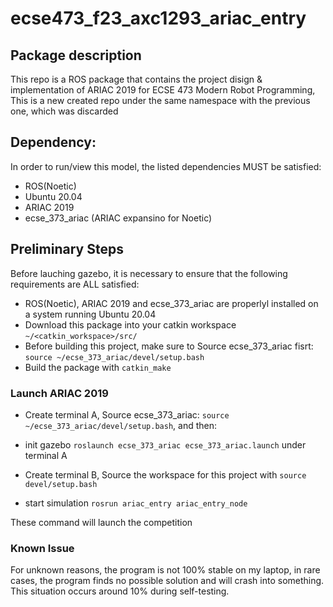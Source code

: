 # ecse473_f23_axc1293_ariac_entry

## Package description
This repo is a ROS package that contains the project disign & implementation of ARIAC 2019 for ECSE 473 Modern Robot Programming, This is a new created repo under the same namespace with the previous one, which was discarded

## Dependency:
In order to run/view this model, the listed dependencies MUST be satisfied:
-  ROS(Noetic)
-  Ubuntu 20.04
-  ARIAC 2019
-  ecse_373_ariac (ARIAC expansino for Noetic)

## Preliminary Steps
Before lauching gazebo, it is necessary to ensure that the following requirements are ALL satisfied:
- ROS(Noetic), ARIAC 2019 and ecse_373_ariac are properlyl installed on a system running Ubuntu 20.04
- Download this package into your catkin workspace `~/<catkin_workspace>/src/`
- Before building this project, make sure to Source ecse_373_ariac fisrt: `source ~/ecse_373_ariac/devel/setup.bash`
- Build the package with `catkin_make`

### Launch ARIAC 2019

- Create terminal A, Source ecse_373_ariac: `source ~/ecse_373_ariac/devel/setup.bash`, and then:
- init gazebo `roslaunch ecse_373_ariac ecse_373_ariac.launch` under terminal A

- Create terminal B, Source the workspace for this project with `source devel/setup.bash`
- start simulation `rosrun ariac_entry ariac_entry_node`

These command will launch the competition

### Known Issue
For unknown reasons, the program is not 100% stable on my laptop, in rare cases, the program finds no possible solution and will crash into something. This situation occurs around 10% during self-testing.
